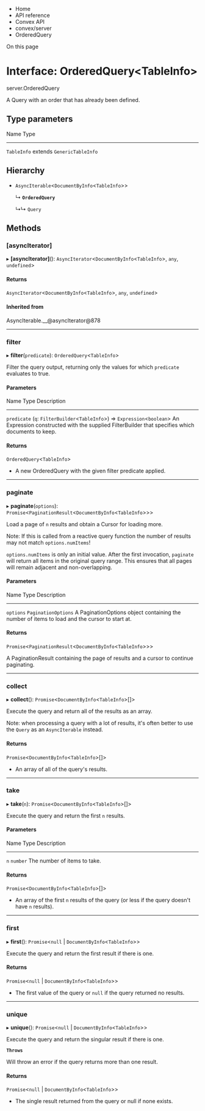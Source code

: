 <div>

<div>

<div>

<div>

-   Home
-   API reference
-   Convex API
-   convex/server
-   OrderedQuery

<div>

On this page

</div>

<div>

<div>

# Interface: OrderedQuery\<TableInfo\>

</div>

server.OrderedQuery

A Query with an order that has already been defined.

## Type parameters​

  Name          Type
  ------------- ----------------------------
  `TableInfo`   extends `GenericTableInfo`

## Hierarchy​

-   `AsyncIterable`\<`DocumentByInfo`\<`TableInfo`\>\>

    ↳ **`OrderedQuery`**

    ↳↳ `Query`

## Methods​

### \[asyncIterator\]​

▸ **\[asyncIterator\]**():
`AsyncIterator`\<`DocumentByInfo`\<`TableInfo`\>, `any`, `undefined`\>

#### Returns​

`AsyncIterator`\<`DocumentByInfo`\<`TableInfo`\>, `any`, `undefined`\>

#### Inherited from​

AsyncIterable.\_\_@asyncIterator@878

------------------------------------------------------------------------

### filter​

▸ **filter**(`predicate`): `OrderedQuery`\<`TableInfo`\>

Filter the query output, returning only the values for which `predicate`
evaluates to true.

#### Parameters​

  Name          Type                                                                  Description
  ------------- --------------------------------------------------------------------- ---------------------------------------------------------------------------------------------------
  `predicate`   (`q`: `FilterBuilder`\<`TableInfo`\>) =\> `Expression`\<`boolean`\>   An Expression constructed with the supplied FilterBuilder that specifies which documents to keep.

#### Returns​

`OrderedQuery`\<`TableInfo`\>

-   A new OrderedQuery with the given filter predicate applied.

------------------------------------------------------------------------

### paginate​

▸ **paginate**(`options`):
`Promise`\<`PaginationResult`\<`DocumentByInfo`\<`TableInfo`\>\>\>

Load a page of `n` results and obtain a Cursor for loading more.

Note: If this is called from a reactive query function the number of
results may not match `options.numItems`!

`options.numItems` is only an initial value. After the first invocation,
`paginate` will return all items in the original query range. This
ensures that all pages will remain adjacent and non-overlapping.

#### Parameters​

  Name        Type                  Description
  ----------- --------------------- -----------------------------------------------------------------------------------------------
  `options`   `PaginationOptions`   A PaginationOptions object containing the number of items to load and the cursor to start at.

#### Returns​

`Promise`\<`PaginationResult`\<`DocumentByInfo`\<`TableInfo`\>\>\>

A PaginationResult containing the page of results and a cursor to
continue paginating.

------------------------------------------------------------------------

### collect​

▸ **collect**(): `Promise`\<`DocumentByInfo`\<`TableInfo`\>\[\]\>

Execute the query and return all of the results as an array.

Note: when processing a query with a lot of results, it\'s often better
to use the `Query` as an `AsyncIterable` instead.

#### Returns​

`Promise`\<`DocumentByInfo`\<`TableInfo`\>\[\]\>

-   An array of all of the query\'s results.

------------------------------------------------------------------------

### take​

▸ **take**(`n`): `Promise`\<`DocumentByInfo`\<`TableInfo`\>\[\]\>

Execute the query and return the first `n` results.

#### Parameters​

  Name   Type       Description
  ------ ---------- ------------------------------
  `n`    `number`   The number of items to take.

#### Returns​

`Promise`\<`DocumentByInfo`\<`TableInfo`\>\[\]\>

-   An array of the first `n` results of the query (or less if the query
    doesn\'t have `n` results).

------------------------------------------------------------------------

### first​

▸ **first**(): `Promise`\<`null` \| `DocumentByInfo`\<`TableInfo`\>\>

Execute the query and return the first result if there is one.

#### Returns​

`Promise`\<`null` \| `DocumentByInfo`\<`TableInfo`\>\>

-   The first value of the query or `null` if the query returned no
    results.

------------------------------------------------------------------------

### unique​

▸ **unique**(): `Promise`\<`null` \| `DocumentByInfo`\<`TableInfo`\>\>

Execute the query and return the singular result if there is one.

**`Throws`**

Will throw an error if the query returns more than one result.

#### Returns​

`Promise`\<`null` \| `DocumentByInfo`\<`TableInfo`\>\>

-   The single result returned from the query or null if none exists.

</div>

</div>

</div>

</div>

</div>
